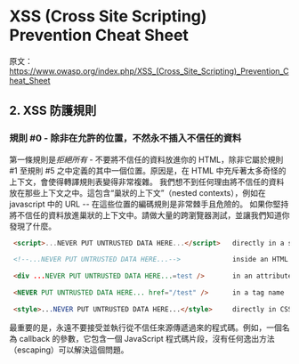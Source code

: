 # XSS (Cross Site Scripting) Prevention Cheat Sheet

原文：https://www.owasp.org/index.php/XSS_(Cross_Site_Scripting)_Prevention_Cheat_Sheet

## 2. XSS 防護規則

### 規則 #0 - 除非在允許的位置，不然永不插入不信任的資料

第一條規則是*拒絕所有* - 不要將不信任的資料放進你的 HTML，除非它屬於規則 #1 至規則 #5 之中定義的其中一個位置。原因是，在 HTML 中充斥著太多奇怪的上下文，會使得轉譯規則表變得非常複雜。
我們想不到任何理由將不信任的資料放在那些上下文之中。這包含“巢狀的上下文”（nested contexts），例如在 javascript 中的 URL -- 在這些位置的編碼規則是非常棘手且危險的。
如果你堅持將不信任的資料放進巢狀的上下文中。請做大量的跨瀏覽器測試，並讓我們知道你發現了什麼。

```html
 <script>...NEVER PUT UNTRUSTED DATA HERE...</script>   directly in a script
 
 <!--...NEVER PUT UNTRUSTED DATA HERE...-->             inside an HTML comment
 
 <div ...NEVER PUT UNTRUSTED DATA HERE...=test />       in an attribute name
 
 <NEVER PUT UNTRUSTED DATA HERE... href="/test" />      in a tag name
 
 <style>...NEVER PUT UNTRUSTED DATA HERE...</style>     directly in CSS
```

最重要的是，永遠不要接受並執行從不信任來源傳遞過來的程式碼。例如，一個名為 callback 的參數，它包含一個 JavaScript 程式碼片段，沒有任何逸出方法（escaping）可以解決這個問題。
